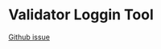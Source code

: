 # Validator Loggin Tool
[Github issue](https://github.com/Joystream/community-repo/issues/161#issue-866165186)
